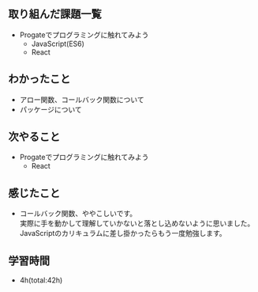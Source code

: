 ## 取り組んだ課題一覧
- Progateでプログラミングに触れてみよう
  - JavaScript(ES6)
  - React

## わかったこと
- アロー関数、コールバック関数について
- パッケージについて

## 次やること
- Progateでプログラミングに触れてみよう
  - React

## 感じたこと
- コールバック関数、ややこしいです。  
  実際に手を動かして理解していかないと落とし込めないように思いました。  
  JavaScriptのカリキュラムに差し掛かったらもう一度勉強します。

## 学習時間
- 4h(total:42h)
